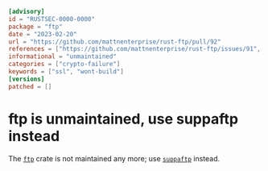 ```toml
[advisory]
id = "RUSTSEC-0000-0000"
package = "ftp"
date = "2023-02-20"
url = "https://github.com/mattnenterprise/rust-ftp/pull/92"
references = ["https://github.com/mattnenterprise/rust-ftp/issues/91", "https://github.com/mattnenterprise/rust-ftp/issues/84"]
informational = "unmaintained"
categories = ["crypto-failure"]
keywords = ["ssl", "wont-build"]
[versions]
patched = []
```

# ftp is unmaintained, use suppaftp instead

The [`ftp`](https://crates.io/crates/ftp) crate is not maintained any more;
use [`suppaftp`](https://crates.io/crates/suppaftp) instead.
